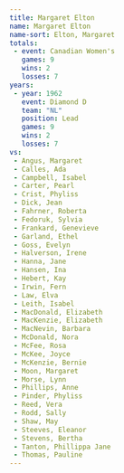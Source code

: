 ```yaml
---
title: Margaret Elton
name: Margaret Elton
name-sort: Elton, Margaret
totals:
 - event: Canadian Women's
   games: 9
   wins: 2
   losses: 7
years:
 - year: 1962
   event: Diamond D
   team: "NL"
   position: Lead
   games: 9
   wins: 2
   losses: 7
vs:
 - Angus, Margaret
 - Calles, Ada
 - Campbell, Isabel
 - Carter, Pearl
 - Crist, Phyliss
 - Dick, Jean
 - Fahrner, Roberta
 - Fedoruk, Sylvia
 - Frankard, Genevieve
 - Garland, Ethel
 - Goss, Evelyn
 - Halverson, Irene
 - Hanna, Jane
 - Hansen, Ina
 - Hebert, Kay
 - Irwin, Fern
 - Law, Elva
 - Leith, Isabel
 - MacDonald, Elizabeth
 - MacKenzie, Elizabeth
 - MacNevin, Barbara
 - McDonald, Nora
 - McFee, Rosa
 - McKee, Joyce
 - McKenzie, Bernie
 - Moon, Margaret
 - Morse, Lynn
 - Phillips, Anne
 - Pinder, Phyliss
 - Reed, Vera
 - Rodd, Sally
 - Shaw, May
 - Steeves, Eleanor
 - Stevens, Bertha
 - Tanton, Phillippa Jane
 - Thomas, Pauline
---
```

